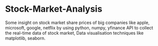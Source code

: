 # Stock-Market-Analysis
Some insight on stock market share prices of big companies like apple, microsoft, google, netflix by using python, numpy, yfinance API to collect the real-time data of stock market, Data visualisation techniques like matplotlib, seaborn.
